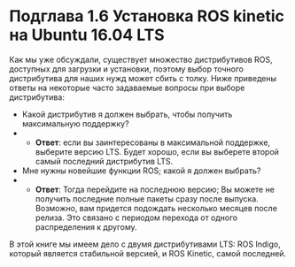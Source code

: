 # Подглава 1.6 Установка ROS kinetic на Ubuntu 16.04 LTS

Как мы уже обсуждали, существует множество дистрибутивов ROS, доступных для загрузки и установки, поэтому выбор точного дистрибутива для наших нужд может сбить с толку. Ниже приведены ответы на некоторые часто задаваемые вопросы при выборе дистрибутива:

* Какой дистрибутив я должен выбрать, чтобы получить максимальную поддержку?
* * **Ответ**: если вы заинтересованы в максимальной поддержке, выберите версию LTS. Будет хорошо, если вы выберете второй самый последний дистрибутив LTS. 
*  Мне нужны новейшие функции ROS; какой я должен выбрать?
* * **Ответ**: Тогда перейдите на последнюю версию; Вы можете не получить последние полные пакеты сразу после выпуска. Возможно, вам придется подождать несколько месяцев после релиза. Это связано с периодом перехода от одного распределения к другому.

В этой книге мы имеем дело с двумя дистрибутивами LTS: ROS Indigo, который является стабильной версией, и ROS Kinetic, самой последней.

